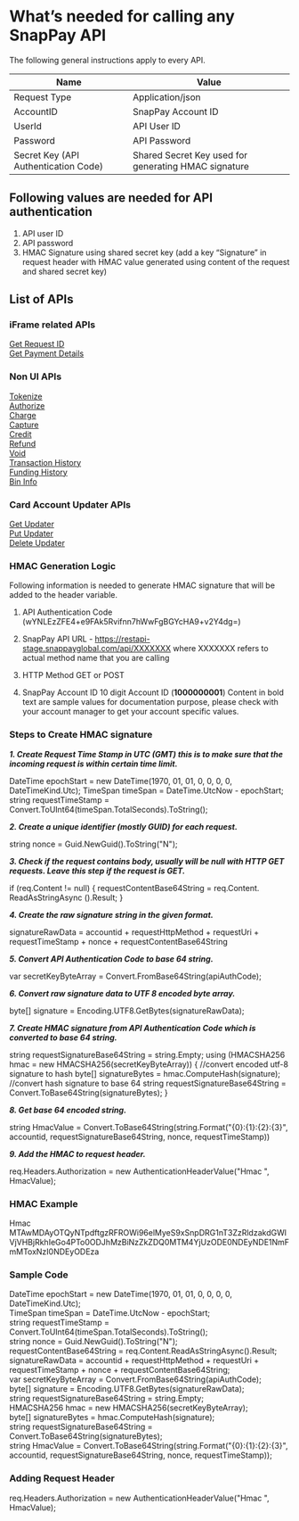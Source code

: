 # What’s needed for calling any SnapPay API

The following general instructions apply to every API.

| Name                                 | Value                                                |
|--------------------------------------|------------------------------------------------------|
| Request Type                         | Application/json                                     |
| AccountID                            | SnapPay Account ID                                   |
| UserId                               | API User ID                                          |
| Password                             | API Password                                         |
| Secret Key (API Authentication Code) | Shared Secret Key used for generating HMAC signature |

## Following values are needed for API authentication

1.  API user ID
2.  API password
3.  HMAC Signature using shared secret key (add a key “Signature” in request header with HMAC value generated using content of the request and shared secret key)



## List of APIs  
  
### iFrame related APIs

[Get Request ID](../api/?type=post&path=/api/interop/GetRequestID)  
[Get Payment Details](../api/?type=post&path=/api/interop/GetPaymentDetails)

### Non UI APIs

[Tokenize](../api/?type=post&path=/api/interop/Tokenize)  
[Authorize](../api/?type=post&path=/api/interop/Authorize)  
[Charge](../api/?type=post&path=/api/interop/Charge)  
[Capture](../api/?type=post&path=/api/interop/Capture)  
[Credit](../api/?type=post&path=/api/interop/Credit)  
[Refund](../api/?type=post&path=/api/interop/Refund)  
[Void](../api/?type=post&path=/api/interop/Void)  
[Transaction History](../api/?type=post&path=/api/interop/TransactionHistory)  
[Funding History](../api/?type=post&path=/api/interop/FundingHistory)  
[Bin Info](../api/?type=post&path=/api/interop/binapi)  

### Card Account Updater APIs

[Get Updater](../api/?type=post&path=/AccountUpdater/GetUpdater)  
[Put Updater](../api/?type=post&path=/AccountUpdater/PutUpdater)  
[Delete Updater](../api/?type=post&path=/AccountUpdater/DeleteUpdater)  

### HMAC Generation Logic

Following information is needed to generate HMAC signature that will be added to the header variable. 

1. API Authentication Code (wYNLEzZFE4+e9FAk5Rvifnn7hWwFgBGYcHA9+v2Y4dg=)
  
2. SnapPay API URL - https://restapi-stage.snappayglobal.com/api/XXXXXXX where XXXXXXX refers to actual method name that you are calling
  
3. HTTP Method GET or POST 
  
4. SnapPay Account ID 10 digit Account ID (**1000000001**) 
Content in bold text are sample values for documentation purpose, please check with your account manager to get your account specific values.

### Steps to Create HMAC signature


**_1.	Create Request Time Stamp in UTC (GMT) this is to make sure that the incoming request is within certain time limit._**

DateTime epochStart = new DateTime(1970, 01, 01, 0, 0, 0, 0, DateTimeKind.Utc); TimeSpan timeSpan = DateTime.UtcNow - epochStart; 
string requestTimeStamp = Convert.ToUInt64(timeSpan.TotalSeconds).ToString();

**_2.	Create a unique identifier (mostly GUID) for each request._**

string nonce = Guid.NewGuid().ToString("N");

**_3.	Check if the request contains body, usually will be null with HTTP GET requests. Leave this step if the request is GET._**

if (req.Content != null) 
{ 
requestContentBase64String = req.Content. ReadAsStringAsync ().Result; 
}

**_4.	Create the raw signature string in the given format._**

signatureRawData = accountid + requestHttpMethod + requestUri + requestTimeStamp + nonce + requestContentBase64String

**_5.	Convert API Authentication Code to base 64 string._**

var secretKeyByteArray = Convert.FromBase64String(apiAuthCode);

**_6.	Convert raw signature data to UTF 8 encoded byte array._**

byte[] signature = Encoding.UTF8.GetBytes(signatureRawData);

**_7.	Create HMAC signature from API Authentication Code which is converted to base 64 string._**

string requestSignatureBase64String = string.Empty; 
using (HMACSHA256 hmac = new HMACSHA256(secretKeyByteArray)) 
{ 
//convert encoded utf-8 signature to hash 
byte[] signatureBytes = hmac.ComputeHash(signature); 
//convert hash signature to base 64 string 
requestSignatureBase64String = Convert.ToBase64String(signatureBytes); 
}


**_8.	Get base 64 encoded string._**

string HmacValue = Convert.ToBase64String(string.Format("{0}:{1}:{2}:{3}", accountid, requestSignatureBase64String, nonce, requestTimeStamp))

**_9.	Add the HMAC to request header._**

req.Headers.Authorization = new AuthenticationHeaderValue("Hmac ", HmacValue);


### HMAC Example
Hmac MTAwMDAyOTQyNTpdftgzRFROWi96elMyeS9xSnpDRG1nT3ZzRldzakdGWlVjVHBjRkhIeGo4PTo0ODJhMzBiNzZkZDQ0MTM4YjUzODE0NDEyNDE1NmFmMToxNzI0NDEyODEza

### Sample Code
DateTime epochStart = new DateTime(1970, 01, 01, 0, 0, 0, 0, DateTimeKind.Utc); <br>
TimeSpan timeSpan = DateTime.UtcNow - epochStart;<br>
string requestTimeStamp = Convert.ToUInt64(timeSpan.TotalSeconds).ToString();<br>
string nonce = Guid.NewGuid().ToString("N");<br>
requestContentBase64String = req.Content.ReadAsStringAsync().Result;<br>
signatureRawData = accountid + requestHttpMethod + requestUri + requestTimeStamp + nonce + requestContentBase64String;<br>
var secretKeyByteArray = Convert.FromBase64String(apiAuthCode);<br>
byte[] signature = Encoding.UTF8.GetBytes(signatureRawData);<br>
string requestSignatureBase64String = string.Empty;<br>
HMACSHA256 hmac = new HMACSHA256(secretKeyByteArray);<br>
byte[] signatureBytes = hmac.ComputeHash(signature);<br>
string requestSignatureBase64String = Convert.ToBase64String(signatureBytes);<br>
string HmacValue = Convert.ToBase64String(string.Format("{0}:{1}:{2}:{3}", accountid, requestSignatureBase64String, nonce, requestTimeStamp));<br>

### Adding Request Header 
req.Headers.Authorization = new AuthenticationHeaderValue("Hmac ", HmacValue);

